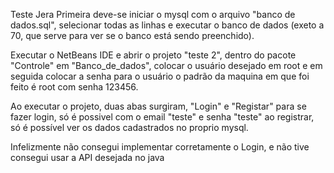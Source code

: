 Teste Jera
Primeira deve-se iniciar o mysql com o arquivo "banco de dados.sql", selecionar todas as linhas e executar o banco de dados
	(exeto a 70, que serve para ver se o banco está sendo preenchido).

Executar o NetBeans IDE e abrir o projeto "teste 2", dentro do pacote "Controle" em "Banco_de_dados", colocar o usuário desejado em root e em seguida colocar a senha para o usuário
	o padrão da maquina em que foi feito é root com senha 123456.

Ao executar o projeto, duas abas surgiram, "Login" e "Registar"
	para se fazer login, só é possivel com o email "teste" e senha "teste"
	ao registrar, só é possível ver os dados cadastrados no proprio mysql.

Infelizmente não consegui implementar corretamente o Login, e não tive consegui usar a API desejada no java
